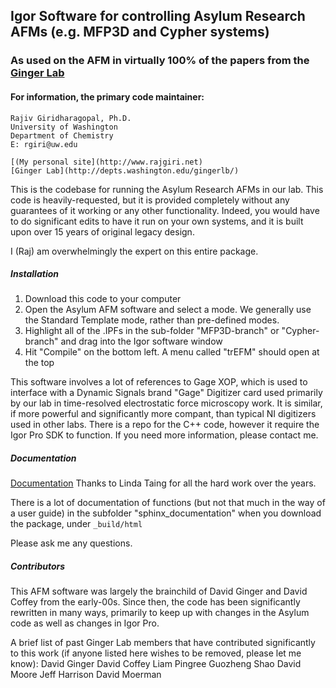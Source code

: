 ## Igor Software for controlling Asylum Research AFMs (e.g. MFP3D and Cypher systems)

### As used on the AFM in virtually 100% of the papers from the [Ginger Lab](http://depts.washington.edu/gingerlb/)

#### For information, the primary code maintainer:
```
Rajiv Giridharagopal, Ph.D.
University of Washington
Department of Chemistry
E: rgiri@uw.edu

[(My personal site](http://www.rajgiri.net)
[Ginger Lab](http://depts.washington.edu/gingerlb/)
```

This is the codebase for running the Asylum Research AFMs in our lab. This code is heavily-requested, but it is provided completely without any guarantees of it working or any other functionality. Indeed, you would have to do significant edits to have it run on your own systems, and it is built upon over 15 years of original legacy design.

I (Raj) am overwhelmingly the expert on this entire package.

##### Installation

1) Download this code to your computer
2) Open the Asylum AFM software and select a mode. We generally use the Standard Template mode, rather than pre-defined modes.
3) Highlight all of the .IPFs in the sub-folder "MFP3D-branch" or "Cypher-branch" and drag into the Igor software window
4) Hit "Compile" on the bottom left. A menu called "trEFM" should open at the top

This software involves a lot of references to Gage XOP, which is used to interface with a Dynamic Signals brand "Gage" Digitizer card used primarily by our lab in time-resolved electrostatic force microscopy work. It is similar, if more powerful and significantly more compant, than typical NI digitizers used in other labs. There is a repo for the C++ code, however it require the Igor Pro SDK to function. If you need more information, please contact me.

##### Documentation

[Documentation](https://htmlpreview.github.io/?https://github.com/rajgiriUW/AFMSoftware/blob/master/sphinx_documentation/_build/html/index.html)
Thanks to Linda Taing for all the hard work over the years.

There is a lot of documentation of functions (but not that much in the way of a user guide) in the subfolder "sphinx_documentation" when you download the package, under ```_build/html```


Please ask me any questions.

##### Contributors

This AFM software was largely the brainchild of David Ginger and David Coffey from the early-00s. Since then, the code has been significantly rewritten in many ways, primarily to keep up with changes in the Asylum code as well as changes in Igor Pro.

A brief list of past Ginger Lab members that have contributed significantly to this work (if anyone listed here wishes to be removed, please let me know):
David Ginger
David Coffey
Liam Pingree
Guozheng Shao
David Moore
Jeff Harrison
David Moerman
